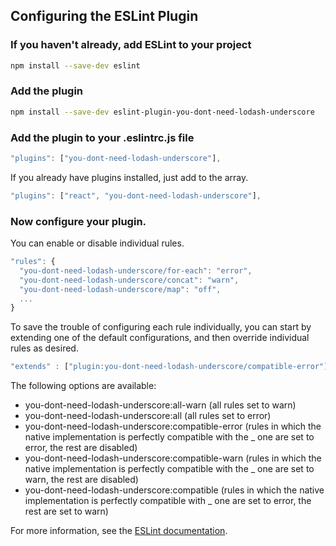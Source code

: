## Configuring the ESLint Plugin


### If you haven't already, add ESLint to your project

```sh
npm install --save-dev eslint
```

### Add the plugin

```sh
npm install --save-dev eslint-plugin-you-dont-need-lodash-underscore
```

### Add the plugin to your .eslintrc.js file

```js
"plugins": ["you-dont-need-lodash-underscore"],
```

If you already have plugins installed, just add to the array.

```js
"plugins": ["react", "you-dont-need-lodash-underscore"],
```

### Now configure your plugin.

You can enable or disable individual rules.

```js
"rules": {
  "you-dont-need-lodash-underscore/for-each": "error",
  "you-dont-need-lodash-underscore/concat": "warn",
  "you-dont-need-lodash-underscore/map": "off",
  ...
}
```

To save the trouble of configuring each rule individually, you can start by extending one of the
default configurations, and then override individual rules as desired.

```js
"extends" : ["plugin:you-dont-need-lodash-underscore/compatible-error"],
```

The following options are available:

- you-dont-need-lodash-underscore:all-warn (all rules set to warn)
- you-dont-need-lodash-underscore:all (all rules set to error)
- you-dont-need-lodash-underscore:compatible-error (rules in which the native implementation is perfectly compatible with the _ one are set to error, the rest are disabled)
- you-dont-need-lodash-underscore:compatible-warn (rules in which the native implementation is perfectly compatible with the _ one are set to warn, the rest are disabled)
- you-dont-need-lodash-underscore:compatible (rules in which the native implementation is perfectly compatible with _ one are set to error, the rest are set to warn)


For more information, see the [ESLint documentation](http://eslint.org/docs/user-guide/configuring).
